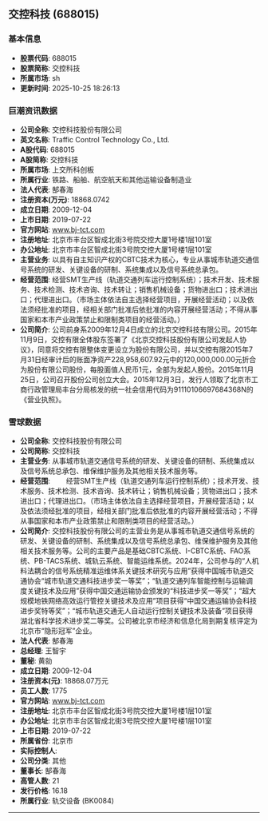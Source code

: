 ## 交控科技 (688015)

### 基本信息

- **股票代码**: 688015
- **股票简称**: 交控科技
- **所属市场**: sh
- **更新时间**: 2025-10-25 18:26:13

### 巨潮资讯数据

- **公司全称**: 交控科技股份有限公司
- **英文名称**: Traffic Control Technology Co., Ltd.
- **A股代码**: 688015
- **A股简称**: 交控科技
- **所属市场**: 上交所科创板
- **所属行业**: 铁路、船舶、航空航天和其他运输设备制造业
- **法人代表**: 郜春海
- **注册资本(万元)**: 18868.0742
- **成立日期**: 2009-12-04
- **上市日期**: 2019-07-22
- **官方网站**: www.bj-tct.com
- **注册地址**: 北京市丰台区智成北街3号院交控大厦1号楼1层101室
- **办公地址**: 北京市丰台区智成北街3号院交控大厦1号楼1层101室
- **主营业务**: 以具有自主知识产权的CBTC技术为核心，专业从事城市轨道交通信号系统的研发、关键设备的研制、系统集成以及信号系统总承包。
- **经营范围**: 经营SMT生产线（轨道交通列车运行控制系统）；技术开发、技术服务、技术检测、技术咨询、技术转让；销售机械设备；货物进出口；技术进出口；代理进出口。（市场主体依法自主选择经营项目，开展经营活动；以及依法须经批准的项目，经相关部门批准后依批准的内容开展经营活动；不得从事国家和本市产业政策禁止和限制类项目的经营活动。）
- **公司简介**: 公司前身系2009年12月4日成立的北京交控科技有限公司。2015年11月9日，交控有限全体股东签署了《北京交控科技股份有限公司发起人协议》，同意将交控有限整体变更设立为股份有限公司，并以交控有限2015年7月31日经审计后的账面净资产228,958,607.92元中的120,000,000.00元折合为股份有限公司股份，每股面值人民币1元，全部为发起人股份。2015年11月25日，公司召开股份公司创立大会。2015年12月3日，发行人领取了北京市工商行政管理局丰台分局核发的统一社会信用代码为91110106697684368N的《营业执照》。

### 雪球数据

- **公司全称**: 交控科技股份有限公司
- **公司简称**: 交控科技
- **主营业务**: 从事城市轨道交通信号系统的研发、关键设备的研制、系统集成以及信号系统总承包、维保维护服务及其他相关技术服务等。
- **经营范围**: 　　经营SMT生产线（轨道交通列车运行控制系统）；技术开发、技术服务、技术检测、技术咨询、技术转让；销售机械设备；货物进出口；技术进出口；代理进出口。（市场主体依法自主选择经营项目，开展经营活动；以及依法须经批准的项目，经相关部门批准后依批准的内容开展经营活动；不得从事国家和本市产业政策禁止和限制类项目的经营活动。）
- **公司简介**: 交控科技股份有限公司的主营业务是从事城市轨道交通信号系统的研发、关键设备的研制、系统集成以及信号系统总承包、维保维护服务及其他相关技术服务等。公司的主要产品是基础CBTC系统、I-CBTC系统、FAO系统、PB-TACS系统、城轨云系统、智能运维系统。2024年，公司参与的“人机料法耦合的信号系统精准运维体系关键技术研究与应用”获得中国城市轨道交通协会“城市轨道交通科技进步奖一等奖”；“轨道交通列车智能控制与运输调度关键技术及应用”获得中国交通运输协会颁发的“科技进步奖一等奖”；“超大规模地铁网络高效运行管控关键技术及应用”项目获得“中国交通运输协会科技进步奖特等奖”；“城市轨道交通无人自动运行控制关键技术及装备”项目获得湖北省科学技术进步奖二等奖。公司被北京市经济和信息化局到期复核评定为北京市“隐形冠军”企业。
- **法人代表**: 郜春海
- **总经理**: 王智宇
- **董秘**: 黄勍
- **成立日期**: 2009-12-04
- **注册资本(元)**: 18868.07万元
- **员工人数**: 1775
- **官方网站**: www.bj-tct.com
- **注册地址**: 北京市丰台区智成北街3号院交控大厦1号楼1层101室
- **办公地址**: 北京市丰台区智成北街3号院交控大厦1号楼1层101室
- **上市日期**: 2019-07-22
- **所属省份**: 北京市
- **实际控制人**: 
- **公司分类**: 其他
- **董事长**: 郜春海
- **高管人数**: 21
- **发行价格**: 16.18
- **所属行业**: 轨交设备 (BK0084)

---